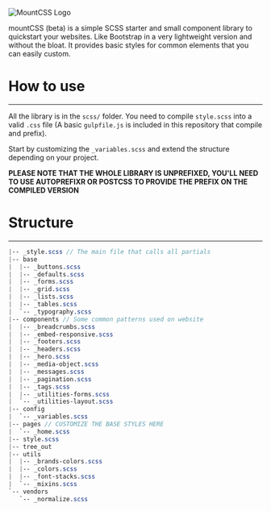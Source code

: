 ![MountCSS Logo](http://barbo.sa.com/16FPu/60Bwg3lr+)  

mountCSS (beta) is a simple SCSS starter and small component library to quickstart your websites. Like Bootstrap in a very lightweight version and without the bloat. It provides basic styles for common elements that you can easily custom.  

# How to use
---
All the library is in the `scss/` folder. You need to compile `style.scss` into a valid `.css` file (A basic `gulpfile.js` is included in this repository that compile and prefix).  

Start by customizing the `_variables.scss` and extend the structure depending on your project.
  
**PLEASE NOTE THAT THE WHOLE LIBRARY IS UNPREFIXED, YOU'LL NEED TO USE AUTOPREFIXR OR POSTCSS TO PROVIDE THE PREFIX ON THE COMPILED VERSION**

# Structure
---

```scss
|-- _style.scss // The main file that calls all partials
|-- base
|  |-- _buttons.scss
|  |-- _defaults.scss
|  |-- _forms.scss
|  |-- _grid.scss
|  |-- _lists.scss
|  |-- _tables.scss
|  `-- _typography.scss
|-- components // Some common patterns used on website
|  |-- _breadcrumbs.scss
|  |-- _embed-responsive.scss
|  |-- _footers.scss
|  |-- _headers.scss
|  |-- _hero.scss
|  |-- _media-object.scss
|  |-- _messages.scss
|  |-- _pagination.scss
|  |-- _tags.scss
|  |-- _utilities-forms.scss
|  `-- _utilities-layout.scss
|-- config
|  `-- _variables.scss
|-- pages // CUSTOMIZE THE BASE STYLES HERE
|  `-- _home.scss
|-- style.scss
|-- tree_out
|-- utils
|  |-- _brands-colors.scss
|  |-- _colors.scss
|  |-- _font-stacks.scss
|  `-- _mixins.scss
`-- vendors
   `-- _normalize.scss
```